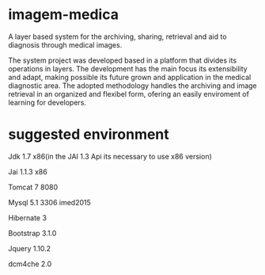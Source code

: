 # imagem-medica
A layer based system for the archiving, sharing, retrieval and aid to diagnosis through medical images.

The system project was developed based in a platform that divides
its operations in layers. The development has the main focus its extensibility and
adapt, making possible its future grown and application in the medical diagnostic area. The
adopted methodology handles the archiving and image retrieval in an organized and flexibel
form, ofering an easily enviroment of learning for developers.


# suggested environment

Jdk 	   	1.7 x86(in the JAI 1.3 Api its necessary to use x86 version)

Jai       1.1.3 x86

Tomcat		7	8080

Mysql 		5.1	3306	imed2015

Hibernate 3

Bootstrap 3.1.0

Jquery 		1.10.2

dcm4che   2.0
